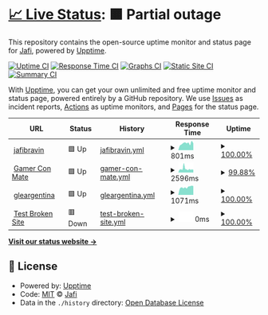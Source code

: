 # [📈 Live Status](https://jafidiesel.github.io/web-uptime): <!--live status--> **🟧 Partial outage**

This repository contains the open-source uptime monitor and status page for [Jafi](https://www.jafibravin.com/), powered by [Upptime](https://github.com/upptime/upptime).

[![Uptime CI](https://github.com/jafidiesel/web-uptime/workflows/Uptime%20CI/badge.svg)](https://github.com/jafidiesel/web-uptime/actions?query=workflow%3A%22Uptime+CI%22)
[![Response Time CI](https://github.com/jafidiesel/web-uptime/workflows/Response%20Time%20CI/badge.svg)](https://github.com/jafidiesel/web-uptime/actions?query=workflow%3A%22Response+Time+CI%22)
[![Graphs CI](https://github.com/jafidiesel/web-uptime/workflows/Graphs%20CI/badge.svg)](https://github.com/jafidiesel/web-uptime/actions?query=workflow%3A%22Graphs+CI%22)
[![Static Site CI](https://github.com/jafidiesel/web-uptime/workflows/Static%20Site%20CI/badge.svg)](https://github.com/jafidiesel/web-uptime/actions?query=workflow%3A%22Static+Site+CI%22)
[![Summary CI](https://github.com/jafidiesel/web-uptime/workflows/Summary%20CI/badge.svg)](https://github.com/jafidiesel/web-uptime/actions?query=workflow%3A%22Summary+CI%22)

With [Upptime](https://upptime.js.org), you can get your own unlimited and free uptime monitor and status page, powered entirely by a GitHub repository. We use [Issues](https://github.com/jafidiesel/web-uptime/issues) as incident reports, [Actions](https://github.com/jafidiesel/web-uptime/actions) as uptime monitors, and [Pages](https://jafidiesel.github.io/web-uptime) for the status page.

<!--start: status pages-->
<!-- This summary is generated by Upptime (https://github.com/upptime/upptime) -->
<!-- Do not edit this manually, your changes will be overwritten -->
<!-- prettier-ignore -->
| URL | Status | History | Response Time | Uptime |
| --- | ------ | ------- | ------------- | ------ |
| <img alt="" src="https://favicons.githubusercontent.com/www.jafibravin.com" height="13"> [jafibravin](https://www.jafibravin.com) | 🟩 Up | [jafibravin.yml](https://github.com/jafidiesel/web-uptime/commits/HEAD/history/jafibravin.yml) | <details><summary><img alt="Response time graph" src="./graphs/jafibravin/response-time-week.png" height="20"> 801ms</summary><br><a href="https://jafidiesel.github.io/web-uptime/history/jafibravin"><img alt="Response time 801" src="https://img.shields.io/endpoint?url=https%3A%2F%2Fraw.githubusercontent.com%2Fjafidiesel%2Fweb-uptime%2FHEAD%2Fapi%2Fjafibravin%2Fresponse-time.json"></a><br><a href="https://jafidiesel.github.io/web-uptime/history/jafibravin"><img alt="24-hour response time 805" src="https://img.shields.io/endpoint?url=https%3A%2F%2Fraw.githubusercontent.com%2Fjafidiesel%2Fweb-uptime%2FHEAD%2Fapi%2Fjafibravin%2Fresponse-time-day.json"></a><br><a href="https://jafidiesel.github.io/web-uptime/history/jafibravin"><img alt="7-day response time 801" src="https://img.shields.io/endpoint?url=https%3A%2F%2Fraw.githubusercontent.com%2Fjafidiesel%2Fweb-uptime%2FHEAD%2Fapi%2Fjafibravin%2Fresponse-time-week.json"></a><br><a href="https://jafidiesel.github.io/web-uptime/history/jafibravin"><img alt="30-day response time 801" src="https://img.shields.io/endpoint?url=https%3A%2F%2Fraw.githubusercontent.com%2Fjafidiesel%2Fweb-uptime%2FHEAD%2Fapi%2Fjafibravin%2Fresponse-time-month.json"></a><br><a href="https://jafidiesel.github.io/web-uptime/history/jafibravin"><img alt="1-year response time 801" src="https://img.shields.io/endpoint?url=https%3A%2F%2Fraw.githubusercontent.com%2Fjafidiesel%2Fweb-uptime%2FHEAD%2Fapi%2Fjafibravin%2Fresponse-time-year.json"></a></details> | <details><summary><a href="https://jafidiesel.github.io/web-uptime/history/jafibravin">100.00%</a></summary><a href="https://jafidiesel.github.io/web-uptime/history/jafibravin"><img alt="All-time uptime 100.00%" src="https://img.shields.io/endpoint?url=https%3A%2F%2Fraw.githubusercontent.com%2Fjafidiesel%2Fweb-uptime%2FHEAD%2Fapi%2Fjafibravin%2Fuptime.json"></a><br><a href="https://jafidiesel.github.io/web-uptime/history/jafibravin"><img alt="24-hour uptime 100.00%" src="https://img.shields.io/endpoint?url=https%3A%2F%2Fraw.githubusercontent.com%2Fjafidiesel%2Fweb-uptime%2FHEAD%2Fapi%2Fjafibravin%2Fuptime-day.json"></a><br><a href="https://jafidiesel.github.io/web-uptime/history/jafibravin"><img alt="7-day uptime 100.00%" src="https://img.shields.io/endpoint?url=https%3A%2F%2Fraw.githubusercontent.com%2Fjafidiesel%2Fweb-uptime%2FHEAD%2Fapi%2Fjafibravin%2Fuptime-week.json"></a><br><a href="https://jafidiesel.github.io/web-uptime/history/jafibravin"><img alt="30-day uptime 100.00%" src="https://img.shields.io/endpoint?url=https%3A%2F%2Fraw.githubusercontent.com%2Fjafidiesel%2Fweb-uptime%2FHEAD%2Fapi%2Fjafibravin%2Fuptime-month.json"></a><br><a href="https://jafidiesel.github.io/web-uptime/history/jafibravin"><img alt="1-year uptime 100.00%" src="https://img.shields.io/endpoint?url=https%3A%2F%2Fraw.githubusercontent.com%2Fjafidiesel%2Fweb-uptime%2FHEAD%2Fapi%2Fjafibravin%2Fuptime-year.json"></a></details>
| <img alt="" src="https://favicons.githubusercontent.com/gamerconmate.com" height="13"> [Gamer Con Mate](https://gamerconmate.com) | 🟩 Up | [gamer-con-mate.yml](https://github.com/jafidiesel/web-uptime/commits/HEAD/history/gamer-con-mate.yml) | <details><summary><img alt="Response time graph" src="./graphs/gamer-con-mate/response-time-week.png" height="20"> 2596ms</summary><br><a href="https://jafidiesel.github.io/web-uptime/history/gamer-con-mate"><img alt="Response time 2596" src="https://img.shields.io/endpoint?url=https%3A%2F%2Fraw.githubusercontent.com%2Fjafidiesel%2Fweb-uptime%2FHEAD%2Fapi%2Fgamer-con-mate%2Fresponse-time.json"></a><br><a href="https://jafidiesel.github.io/web-uptime/history/gamer-con-mate"><img alt="24-hour response time 1755" src="https://img.shields.io/endpoint?url=https%3A%2F%2Fraw.githubusercontent.com%2Fjafidiesel%2Fweb-uptime%2FHEAD%2Fapi%2Fgamer-con-mate%2Fresponse-time-day.json"></a><br><a href="https://jafidiesel.github.io/web-uptime/history/gamer-con-mate"><img alt="7-day response time 2596" src="https://img.shields.io/endpoint?url=https%3A%2F%2Fraw.githubusercontent.com%2Fjafidiesel%2Fweb-uptime%2FHEAD%2Fapi%2Fgamer-con-mate%2Fresponse-time-week.json"></a><br><a href="https://jafidiesel.github.io/web-uptime/history/gamer-con-mate"><img alt="30-day response time 2596" src="https://img.shields.io/endpoint?url=https%3A%2F%2Fraw.githubusercontent.com%2Fjafidiesel%2Fweb-uptime%2FHEAD%2Fapi%2Fgamer-con-mate%2Fresponse-time-month.json"></a><br><a href="https://jafidiesel.github.io/web-uptime/history/gamer-con-mate"><img alt="1-year response time 2596" src="https://img.shields.io/endpoint?url=https%3A%2F%2Fraw.githubusercontent.com%2Fjafidiesel%2Fweb-uptime%2FHEAD%2Fapi%2Fgamer-con-mate%2Fresponse-time-year.json"></a></details> | <details><summary><a href="https://jafidiesel.github.io/web-uptime/history/gamer-con-mate">99.88%</a></summary><a href="https://jafidiesel.github.io/web-uptime/history/gamer-con-mate"><img alt="All-time uptime 99.88%" src="https://img.shields.io/endpoint?url=https%3A%2F%2Fraw.githubusercontent.com%2Fjafidiesel%2Fweb-uptime%2FHEAD%2Fapi%2Fgamer-con-mate%2Fuptime.json"></a><br><a href="https://jafidiesel.github.io/web-uptime/history/gamer-con-mate"><img alt="24-hour uptime 99.16%" src="https://img.shields.io/endpoint?url=https%3A%2F%2Fraw.githubusercontent.com%2Fjafidiesel%2Fweb-uptime%2FHEAD%2Fapi%2Fgamer-con-mate%2Fuptime-day.json"></a><br><a href="https://jafidiesel.github.io/web-uptime/history/gamer-con-mate"><img alt="7-day uptime 99.88%" src="https://img.shields.io/endpoint?url=https%3A%2F%2Fraw.githubusercontent.com%2Fjafidiesel%2Fweb-uptime%2FHEAD%2Fapi%2Fgamer-con-mate%2Fuptime-week.json"></a><br><a href="https://jafidiesel.github.io/web-uptime/history/gamer-con-mate"><img alt="30-day uptime 99.88%" src="https://img.shields.io/endpoint?url=https%3A%2F%2Fraw.githubusercontent.com%2Fjafidiesel%2Fweb-uptime%2FHEAD%2Fapi%2Fgamer-con-mate%2Fuptime-month.json"></a><br><a href="https://jafidiesel.github.io/web-uptime/history/gamer-con-mate"><img alt="1-year uptime 99.88%" src="https://img.shields.io/endpoint?url=https%3A%2F%2Fraw.githubusercontent.com%2Fjafidiesel%2Fweb-uptime%2FHEAD%2Fapi%2Fgamer-con-mate%2Fuptime-year.json"></a></details>
| <img alt="" src="https://favicons.githubusercontent.com/www.gleargentina.com.ar" height="13"> [gleargentina](https://www.gleargentina.com.ar) | 🟩 Up | [gleargentina.yml](https://github.com/jafidiesel/web-uptime/commits/HEAD/history/gleargentina.yml) | <details><summary><img alt="Response time graph" src="./graphs/gleargentina/response-time-week.png" height="20"> 1071ms</summary><br><a href="https://jafidiesel.github.io/web-uptime/history/gleargentina"><img alt="Response time 1071" src="https://img.shields.io/endpoint?url=https%3A%2F%2Fraw.githubusercontent.com%2Fjafidiesel%2Fweb-uptime%2FHEAD%2Fapi%2Fgleargentina%2Fresponse-time.json"></a><br><a href="https://jafidiesel.github.io/web-uptime/history/gleargentina"><img alt="24-hour response time 1230" src="https://img.shields.io/endpoint?url=https%3A%2F%2Fraw.githubusercontent.com%2Fjafidiesel%2Fweb-uptime%2FHEAD%2Fapi%2Fgleargentina%2Fresponse-time-day.json"></a><br><a href="https://jafidiesel.github.io/web-uptime/history/gleargentina"><img alt="7-day response time 1071" src="https://img.shields.io/endpoint?url=https%3A%2F%2Fraw.githubusercontent.com%2Fjafidiesel%2Fweb-uptime%2FHEAD%2Fapi%2Fgleargentina%2Fresponse-time-week.json"></a><br><a href="https://jafidiesel.github.io/web-uptime/history/gleargentina"><img alt="30-day response time 1071" src="https://img.shields.io/endpoint?url=https%3A%2F%2Fraw.githubusercontent.com%2Fjafidiesel%2Fweb-uptime%2FHEAD%2Fapi%2Fgleargentina%2Fresponse-time-month.json"></a><br><a href="https://jafidiesel.github.io/web-uptime/history/gleargentina"><img alt="1-year response time 1071" src="https://img.shields.io/endpoint?url=https%3A%2F%2Fraw.githubusercontent.com%2Fjafidiesel%2Fweb-uptime%2FHEAD%2Fapi%2Fgleargentina%2Fresponse-time-year.json"></a></details> | <details><summary><a href="https://jafidiesel.github.io/web-uptime/history/gleargentina">100.00%</a></summary><a href="https://jafidiesel.github.io/web-uptime/history/gleargentina"><img alt="All-time uptime 100.00%" src="https://img.shields.io/endpoint?url=https%3A%2F%2Fraw.githubusercontent.com%2Fjafidiesel%2Fweb-uptime%2FHEAD%2Fapi%2Fgleargentina%2Fuptime.json"></a><br><a href="https://jafidiesel.github.io/web-uptime/history/gleargentina"><img alt="24-hour uptime 100.00%" src="https://img.shields.io/endpoint?url=https%3A%2F%2Fraw.githubusercontent.com%2Fjafidiesel%2Fweb-uptime%2FHEAD%2Fapi%2Fgleargentina%2Fuptime-day.json"></a><br><a href="https://jafidiesel.github.io/web-uptime/history/gleargentina"><img alt="7-day uptime 100.00%" src="https://img.shields.io/endpoint?url=https%3A%2F%2Fraw.githubusercontent.com%2Fjafidiesel%2Fweb-uptime%2FHEAD%2Fapi%2Fgleargentina%2Fuptime-week.json"></a><br><a href="https://jafidiesel.github.io/web-uptime/history/gleargentina"><img alt="30-day uptime 100.00%" src="https://img.shields.io/endpoint?url=https%3A%2F%2Fraw.githubusercontent.com%2Fjafidiesel%2Fweb-uptime%2FHEAD%2Fapi%2Fgleargentina%2Fuptime-month.json"></a><br><a href="https://jafidiesel.github.io/web-uptime/history/gleargentina"><img alt="1-year uptime 100.00%" src="https://img.shields.io/endpoint?url=https%3A%2F%2Fraw.githubusercontent.com%2Fjafidiesel%2Fweb-uptime%2FHEAD%2Fapi%2Fgleargentina%2Fuptime-year.json"></a></details>
| <img alt="" src="https://favicons.githubusercontent.com/thissitedoesnotexist.koj.co" height="13"> [Test Broken Site](https://thissitedoesnotexist.koj.co) | 🟥 Down | [test-broken-site.yml](https://github.com/jafidiesel/web-uptime/commits/HEAD/history/test-broken-site.yml) | <details><summary><img alt="Response time graph" src="./graphs/test-broken-site/response-time-week.png" height="20"> 0ms</summary><br><a href="https://jafidiesel.github.io/web-uptime/history/test-broken-site"><img alt="Response time 0" src="https://img.shields.io/endpoint?url=https%3A%2F%2Fraw.githubusercontent.com%2Fjafidiesel%2Fweb-uptime%2FHEAD%2Fapi%2Ftest-broken-site%2Fresponse-time.json"></a><br><a href="https://jafidiesel.github.io/web-uptime/history/test-broken-site"><img alt="24-hour response time 0" src="https://img.shields.io/endpoint?url=https%3A%2F%2Fraw.githubusercontent.com%2Fjafidiesel%2Fweb-uptime%2FHEAD%2Fapi%2Ftest-broken-site%2Fresponse-time-day.json"></a><br><a href="https://jafidiesel.github.io/web-uptime/history/test-broken-site"><img alt="7-day response time 0" src="https://img.shields.io/endpoint?url=https%3A%2F%2Fraw.githubusercontent.com%2Fjafidiesel%2Fweb-uptime%2FHEAD%2Fapi%2Ftest-broken-site%2Fresponse-time-week.json"></a><br><a href="https://jafidiesel.github.io/web-uptime/history/test-broken-site"><img alt="30-day response time 0" src="https://img.shields.io/endpoint?url=https%3A%2F%2Fraw.githubusercontent.com%2Fjafidiesel%2Fweb-uptime%2FHEAD%2Fapi%2Ftest-broken-site%2Fresponse-time-month.json"></a><br><a href="https://jafidiesel.github.io/web-uptime/history/test-broken-site"><img alt="1-year response time 0" src="https://img.shields.io/endpoint?url=https%3A%2F%2Fraw.githubusercontent.com%2Fjafidiesel%2Fweb-uptime%2FHEAD%2Fapi%2Ftest-broken-site%2Fresponse-time-year.json"></a></details> | <details><summary><a href="https://jafidiesel.github.io/web-uptime/history/test-broken-site">100.00%</a></summary><a href="https://jafidiesel.github.io/web-uptime/history/test-broken-site"><img alt="All-time uptime 100.00%" src="https://img.shields.io/endpoint?url=https%3A%2F%2Fraw.githubusercontent.com%2Fjafidiesel%2Fweb-uptime%2FHEAD%2Fapi%2Ftest-broken-site%2Fuptime.json"></a><br><a href="https://jafidiesel.github.io/web-uptime/history/test-broken-site"><img alt="24-hour uptime 100.00%" src="https://img.shields.io/endpoint?url=https%3A%2F%2Fraw.githubusercontent.com%2Fjafidiesel%2Fweb-uptime%2FHEAD%2Fapi%2Ftest-broken-site%2Fuptime-day.json"></a><br><a href="https://jafidiesel.github.io/web-uptime/history/test-broken-site"><img alt="7-day uptime 100.00%" src="https://img.shields.io/endpoint?url=https%3A%2F%2Fraw.githubusercontent.com%2Fjafidiesel%2Fweb-uptime%2FHEAD%2Fapi%2Ftest-broken-site%2Fuptime-week.json"></a><br><a href="https://jafidiesel.github.io/web-uptime/history/test-broken-site"><img alt="30-day uptime 100.00%" src="https://img.shields.io/endpoint?url=https%3A%2F%2Fraw.githubusercontent.com%2Fjafidiesel%2Fweb-uptime%2FHEAD%2Fapi%2Ftest-broken-site%2Fuptime-month.json"></a><br><a href="https://jafidiesel.github.io/web-uptime/history/test-broken-site"><img alt="1-year uptime 100.00%" src="https://img.shields.io/endpoint?url=https%3A%2F%2Fraw.githubusercontent.com%2Fjafidiesel%2Fweb-uptime%2FHEAD%2Fapi%2Ftest-broken-site%2Fuptime-year.json"></a></details>

<!--end: status pages-->

[**Visit our status website →**](https://jafidiesel.github.io/web-uptime)

## 📄 License

- Powered by: [Upptime](https://github.com/upptime/upptime)
- Code: [MIT](./LICENSE) © [Jafi](https://www.jafibravin.com/)
- Data in the `./history` directory: [Open Database License](https://opendatacommons.org/licenses/odbl/1-0/)
